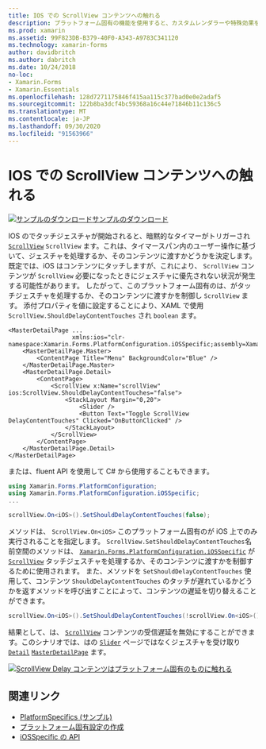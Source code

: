 ```yaml
---
title: IOS での ScrollView コンテンツへの触れる
description: プラットフォーム固有の機能を使用すると、カスタムレンダラーや特殊効果を実装することなく、特定のプラットフォームでのみ使用できる機能を使用できます。 この記事では、ScrollView がタッチジェスチャを処理するか、そのコンテンツに渡すかを制御する iOS プラットフォーム固有のを使用する方法について説明します。
ms.prod: xamarin
ms.assetid: 99F823DB-B379-40F0-A343-A9783C341120
ms.technology: xamarin-forms
author: davidbritch
ms.author: dabritch
ms.date: 10/24/2018
no-loc:
- Xamarin.Forms
- Xamarin.Essentials
ms.openlocfilehash: 128d7271175846f415aa115c377bad0e0e2adaf5
ms.sourcegitcommit: 122b8ba3dcf4bc59368a16c44e71846b11c136c5
ms.translationtype: MT
ms.contentlocale: ja-JP
ms.lasthandoff: 09/30/2020
ms.locfileid: "91563966"
---
```

# <a name="scrollview-content-touches-on-ios"></a>IOS での ScrollView コンテンツへの触れる

[![サンプルのダウンロード](~/media/shared/download.png)サンプルのダウンロード](https://docs.microsoft.com/samples/xamarin/xamarin-forms-samples/userinterface-platformspecifics)

IOS のでタッチジェスチャが開始されると、暗黙的なタイマーがトリガーされ [`ScrollView`](xref:Xamarin.Forms.ScrollView) `ScrollView` ます。これは、タイマースパン内のユーザー操作に基づいて、ジェスチャを処理するか、そのコンテンツに渡すかどうかを決定します。 既定では、iOS はコンテンツにタッチしますが、これにより、 `ScrollView` コンテンツが `ScrollView` 必要になったときにジェスチャに優先されない状況が発生する可能性があります。 したがって、このプラットフォーム固有のは、がタッチジェスチャを処理するか、そのコンテンツに渡すかを制御し `ScrollView` ます。 添付プロパティを値に設定することにより、XAML で使用 `ScrollView.ShouldDelayContentTouches` され `boolean` ます。

```xaml
<MasterDetailPage ...
                  xmlns:ios="clr-namespace:Xamarin.Forms.PlatformConfiguration.iOSSpecific;assembly=Xamarin.Forms.Core">
    <MasterDetailPage.Master>
        <ContentPage Title="Menu" BackgroundColor="Blue" />
    </MasterDetailPage.Master>
    <MasterDetailPage.Detail>
        <ContentPage>
            <ScrollView x:Name="scrollView" ios:ScrollView.ShouldDelayContentTouches="false">
                <StackLayout Margin="0,20">
                    <Slider />
                    <Button Text="Toggle ScrollView DelayContentTouches" Clicked="OnButtonClicked" />
                </StackLayout>
            </ScrollView>
        </ContentPage>
    </MasterDetailPage.Detail>
</MasterDetailPage>
```

または、fluent API を使用して C# から使用することもできます。

```csharp
using Xamarin.Forms.PlatformConfiguration;
using Xamarin.Forms.PlatformConfiguration.iOSSpecific;
...

scrollView.On<iOS>().SetShouldDelayContentTouches(false);
```

メソッドは、 `ScrollView.On<iOS>` このプラットフォーム固有のが iOS 上でのみ実行されることを指定します。 `ScrollView.SetShouldDelayContentTouches`名前空間のメソッドは、 [`Xamarin.Forms.PlatformConfiguration.iOSSpecific`](xref:Xamarin.Forms.PlatformConfiguration.iOSSpecific) が [`ScrollView`](xref:Xamarin.Forms.ScrollView) タッチジェスチャを処理するか、そのコンテンツに渡すかを制御するために使用されます。 また、メソッドを `SetShouldDelayContentTouches` 使用して、コンテンツ `ShouldDelayContentTouches` のタッチが遅れているかどうかを返すメソッドを呼び出すことによって、コンテンツの遅延を切り替えることができます。

```csharp
scrollView.On<iOS>().SetShouldDelayContentTouches(!scrollView.On<iOS>().ShouldDelayContentTouches());
```

結果として、は、 [`ScrollView`](xref:Xamarin.Forms.ScrollView) コンテンツの受信遅延を無効にすることができます。このシナリオでは、はの [`Slider`](xref:Xamarin.Forms.Slider) ページではなくジェスチャを受け取り [`Detail`](xref:Xamarin.Forms.MasterDetailPage.Detail) [`MasterDetailPage`](xref:Xamarin.Forms.MasterDetailPage) ます。

[![ScrollView Delay コンテンツはプラットフォーム固有のものに触れる](scrollview-content-touches-images/scrollview-delay-content-touches.png)](scrollview-content-touches-images/scrollview-delay-content-touches-large.png#lightbox "ScrollView Delay コンテンツはプラットフォーム固有のものに触れる")

## <a name="related-links"></a>関連リンク

- [PlatformSpecifics (サンプル)](/samples/xamarin/xamarin-forms-samples/userinterface-platformspecifics)
- [プラットフォーム固有設定の作成](~/xamarin-forms/platform/platform-specifics/index.md#creating-platform-specifics)
- [iOSSpecific の API](xref:Xamarin.Forms.PlatformConfiguration.iOSSpecific)
